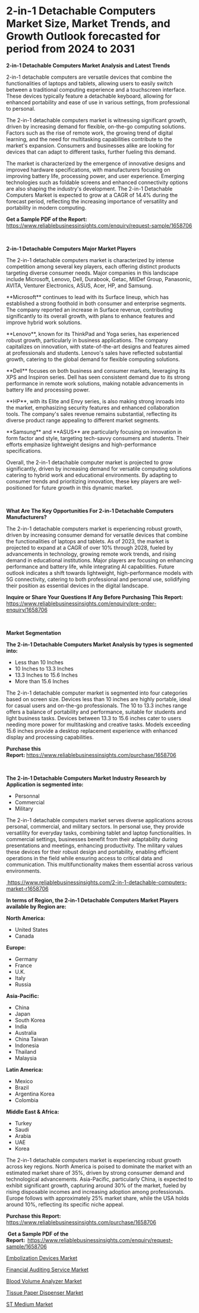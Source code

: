 <p><h1>2-in-1 Detachable Computers Market Size, Market Trends, and Growth Outlook forecasted for period from 2024 to 2031</h1></p><p><strong>2-in-1 Detachable Computers Market Analysis and Latest Trends</strong></p>
<p><p>2-in-1 detachable computers are versatile devices that combine the functionalities of laptops and tablets, allowing users to easily switch between a traditional computing experience and a touchscreen interface. These devices typically feature a detachable keyboard, allowing for enhanced portability and ease of use in various settings, from professional to personal.</p><p>The 2-in-1 detachable computers market is witnessing significant growth, driven by increasing demand for flexible, on-the-go computing solutions. Factors such as the rise of remote work, the growing trend of digital learning, and the need for multitasking capabilities contribute to the market's expansion. Consumers and businesses alike are looking for devices that can adapt to different tasks, further fueling this demand.</p><p>The market is characterized by the emergence of innovative designs and improved hardware specifications, with manufacturers focusing on improving battery life, processing power, and user experience. Emerging technologies such as foldable screens and enhanced connectivity options are also shaping the industry's development. The 2-in-1 Detachable Computers Market is expected to grow at a CAGR of 14.4% during the forecast period, reflecting the increasing importance of versatility and portability in modern computing.</p></p>
<p><strong>Get a Sample PDF of the Report:&nbsp;</strong> <a href="https://www.reliablebusinessinsights.com/enquiry/request-sample/1658706?utm_campaign=1109&utm_medium=2&utm_source=Github&utm_content=ia&utm_term=28092024&utm_id=2-in-1-detachable-computers">https://www.reliablebusinessinsights.com/enquiry/request-sample/1658706</a></p>
<p>&nbsp;</p>
<p><strong>2-in-1 Detachable Computers Major Market Players</strong></p>
<p><p>The 2-in-1 detachable computers market is characterized by intense competition among several key players, each offering distinct products targeting diverse consumer needs. Major companies in this landscape include Microsoft, Lenovo, Dell, Durabook, Getac, MilDef Group, Panasonic, AVITA, Venturer Electronics, ASUS, Acer, HP, and Samsung.</p><p>**Microsoft** continues to lead with its Surface lineup, which has established a strong foothold in both consumer and enterprise segments. The company reported an increase in Surface revenue, contributing significantly to its overall growth, with plans to enhance features and improve hybrid work solutions.</p><p>**Lenovo**, known for its ThinkPad and Yoga series, has experienced robust growth, particularly in business applications. The company capitalizes on innovation, with state-of-the-art designs and features aimed at professionals and students. Lenovo's sales have reflected substantial growth, catering to the global demand for flexible computing solutions.</p><p>**Dell** focuses on both business and consumer markets, leveraging its XPS and Inspiron series. Dell has seen consistent demand due to its strong performance in remote work solutions, making notable advancements in battery life and processing power.</p><p>**HP**, with its Elite and Envy series, is also making strong inroads into the market, emphasizing security features and enhanced collaboration tools. The company's sales revenue remains substantial, reflecting its diverse product range appealing to different market segments.</p><p>**Samsung** and **ASUS** are particularly focusing on innovation in form factor and style, targeting tech-savvy consumers and students. Their efforts emphasize lightweight designs and high-performance specifications.</p><p>Overall, the 2-in-1 detachable computer market is projected to grow significantly, driven by increasing demand for versatile computing solutions catering to hybrid work and educational environments. By adapting to consumer trends and prioritizing innovation, these key players are well-positioned for future growth in this dynamic market.</p></p>
<p>&nbsp;</p>
<p><strong>What Are The Key Opportunities For 2-in-1 Detachable Computers Manufacturers?</strong></p>
<p><p>The 2-in-1 detachable computers market is experiencing robust growth, driven by increasing consumer demand for versatile devices that combine the functionalities of laptops and tablets. As of 2023, the market is projected to expand at a CAGR of over 10% through 2028, fueled by advancements in technology, growing remote work trends, and rising demand in educational institutions. Major players are focusing on enhancing performance and battery life, while integrating AI capabilities. Future outlook indicates a shift towards lightweight, high-performance models with 5G connectivity, catering to both professional and personal use, solidifying their position as essential devices in the digital landscape.</p></p>
<p><strong>Inquire or Share Your Questions If Any Before Purchasing This Report:</strong> <a href="https://www.reliablebusinessinsights.com/enquiry/pre-order-enquiry/1658706?utm_campaign=1109&utm_medium=2&utm_source=Github&utm_content=ia&utm_term=28092024&utm_id=2-in-1-detachable-computers">https://www.reliablebusinessinsights.com/enquiry/pre-order-enquiry/1658706</a></p>
<p>&nbsp;</p>
<p><strong>Market Segmentation</strong></p>
<p><strong>The 2-in-1 Detachable Computers Market Analysis by types is segmented into:</strong></p>
<p><ul><li>Less than 10 Inches</li><li>10 Inches to 13.3 Inches</li><li>13.3 Inches to 15.6 Inches</li><li>More than 15.6 Inches</li></ul></p>
<p><p>The 2-in-1 detachable computer market is segmented into four categories based on screen size. Devices less than 10 inches are highly portable, ideal for casual users and on-the-go professionals. The 10 to 13.3 inches range offers a balance of portability and performance, suitable for students and light business tasks. Devices between 13.3 to 15.6 inches cater to users needing more power for multitasking and creative tasks. Models exceeding 15.6 inches provide a desktop replacement experience with enhanced display and processing capabilities.</p></p>
<p><strong>Purchase this Report:&nbsp;</strong><a href="https://www.reliablebusinessinsights.com/purchase/1658706?utm_campaign=1109&utm_medium=2&utm_source=Github&utm_content=ia&utm_term=28092024&utm_id=2-in-1-detachable-computers">https://www.reliablebusinessinsights.com/purchase/1658706</a></p>
<p>&nbsp;</p>
<p><strong>The 2-in-1 Detachable Computers Market Industry Research by Application is segmented into:</strong></p>
<p><ul><li>Personnal</li><li>Commercial</li><li>Military</li></ul></p>
<p><p>The 2-in-1 detachable computers market serves diverse applications across personal, commercial, and military sectors. In personal use, they provide versatility for everyday tasks, combining tablet and laptop functionalities. In commercial settings, businesses benefit from their adaptability during presentations and meetings, enhancing productivity. The military values these devices for their robust design and portability, enabling efficient operations in the field while ensuring access to critical data and communication. This multifunctionality makes them essential across various environments.</p></p>
<p><a href="https://www.reliablebusinessinsights.com/2-in-1-detachable-computers-market-r1658706?utm_campaign=1109&utm_medium=2&utm_source=Github&utm_content=ia&utm_term=28092024&utm_id=2-in-1-detachable-computers">&nbsp;https://www.reliablebusinessinsights.com/2-in-1-detachable-computers-market-r1658706</a></p>
<p><strong>In terms of Region, the 2-in-1 Detachable Computers Market Players available by Region are:</strong></p>
<p>
    <p> <strong> North America: </strong>
        <ul>
            <li>United States</li>
            <li>Canada</li>
        </ul>
        </p> 
    <p> <strong> Europe: </strong>
        <ul>
            <li>Germany</li>
            <li>France</li>
            <li>U.K.</li>
            <li>Italy</li>
            <li>Russia</li>
        </ul>
        </p> 
    <p> <strong> Asia-Pacific: </strong>
        <ul>
            <li>China</li>
            <li>Japan</li>
            <li>South Korea</li>
            <li>India</li>
            <li>Australia</li>
            <li>China Taiwan</li>
            <li>Indonesia</li>
            <li>Thailand</li>
            <li>Malaysia</li>
        </ul>
        </p> 
    <p> <strong> Latin America: </strong>
        <ul>
            <li>Mexico</li>
            <li>Brazil</li>
            <li>Argentina Korea</li>
            <li>Colombia</li>
        </ul>
        </p> 
    <p> <strong> Middle East & Africa: </strong>
        <ul>
            <li>Turkey</li>
            <li>Saudi</li>
            <li>Arabia</li>
            <li>UAE</li>
            <li>Korea</li>
        </ul>
    </p>
    </p>
<p><p>The 2-in-1 detachable computers market is experiencing robust growth across key regions. North America is poised to dominate the market with an estimated market share of 35%, driven by strong consumer demand and technological advancements. Asia-Pacific, particularly China, is expected to exhibit significant growth, capturing around 30% of the market, fueled by rising disposable incomes and increasing adoption among professionals. Europe follows with approximately 25% market share, while the USA holds around 10%, reflecting its specific niche appeal.</p></p>
<p><strong>Purchase this Report: </strong><a href="https://www.reliablebusinessinsights.com/purchase/1658706?utm_campaign=1109&utm_medium=2&utm_source=Github&utm_content=ia&utm_term=28092024&utm_id=2-in-1-detachable-computers">https://www.reliablebusinessinsights.com/purchase/1658706</a></p>
<p>&nbsp;<strong>Get a Sample PDF of the Report:&nbsp;&nbsp;</strong><a href="https://www.reliablebusinessinsights.com/enquiry/request-sample/1658706?utm_campaign=1109&utm_medium=2&utm_source=Github&utm_content=ia&utm_term=28092024&utm_id=2-in-1-detachable-computers">https://www.reliablebusinessinsights.com/enquiry/request-sample/1658706</a></p>
<p><strong></strong></p>
<p><p><a href="https://www.linkedin.com/pulse/global-embolization-devices-market-size-expected-experience-z4rpc?trackingId=bYfFc1goRx21I2I0QRQMbQ%3D%3D&utm_campaign=1109&utm_medium=2&utm_source=Github&utm_content=ia&utm_term=28092024&utm_id=2-in-1-detachable-computers">Embolization Devices Market</a></p><p><a href="https://github.com/cliffxbwergin/Market-Research-Report-List-1/blob/main/financial-auditing-service-market.md?utm_campaign=1109&utm_medium=2&utm_source=Github&utm_content=ia&utm_term=28092024&utm_id=2-in-1-detachable-computers">Financial Auditing Service Market</a></p><p><a href="https://www.linkedin.com/pulse/driving-market-forces-blood-volume-analyzer-trends-future-hvrec?utm_campaign=1109&utm_medium=2&utm_source=Github&utm_content=ia&utm_term=28092024&utm_id=2-in-1-detachable-computers">Blood Volume Analyzer Market</a></p><p><a href="https://issuu.com/reportprime-2/docs/tissue-paper-dispenser-market-size-_1c3c4f2ee2707b?utm_campaign=1109&utm_medium=2&utm_source=Github&utm_content=ia&utm_term=28092024&utm_id=2-in-1-detachable-computers">Tissue Paper Dispenser Market</a></p><p><a href="https://github.com/DRIVERKAPAUL/Market-Research-Report-List-1/blob/main/st-medium-market.md?utm_campaign=1109&utm_medium=2&utm_source=Github&utm_content=ia&utm_term=28092024&utm_id=2-in-1-detachable-computers">ST Medium Market</a></p></p>